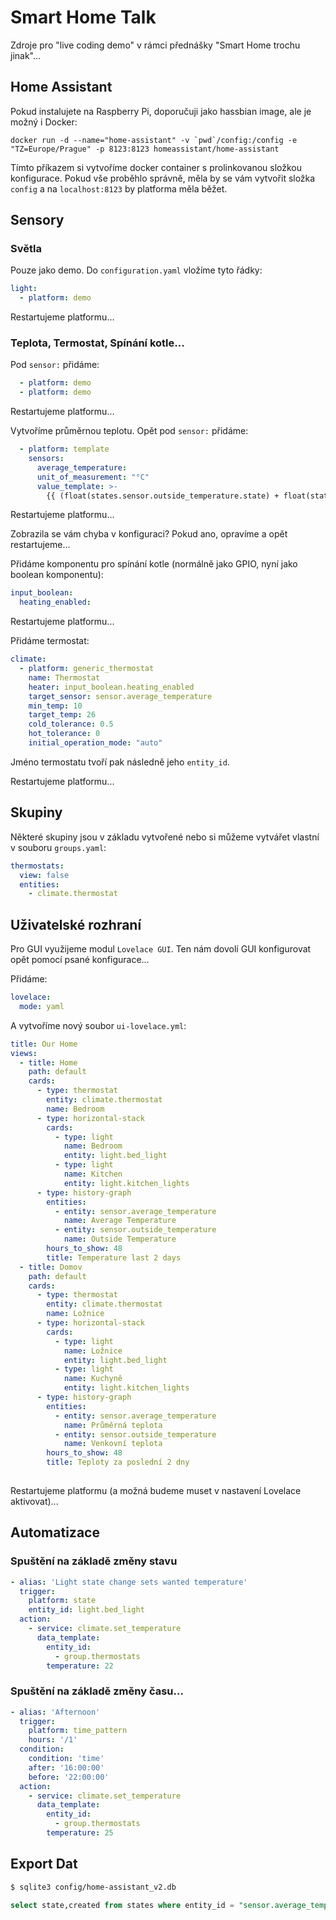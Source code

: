 # Smart Home Talk
Zdroje pro "live coding demo" v rámci přednášky "Smart Home trochu jinak"...

## Home Assistant

Pokud instalujete na Raspberry Pi, doporučuji jako hassbian image, ale je možný i Docker: 

```
docker run -d --name="home-assistant" -v `pwd`/config:/config -e "TZ=Europe/Prague" -p 8123:8123 homeassistant/home-assistant
```

Tímto příkazem si vytvoříme docker container s prolinkovanou složkou konfigurace. Pokud vše proběhlo správně, měla by se vám vytvořit složka `config` a na `localhost:8123` by platforma měla běžet. 

## Sensory

### Světla

Pouze jako demo. Do `configuration.yaml` vložíme tyto řádky:

```yaml
light:
  - platform: demo
```

Restartujeme platformu...

### Teplota, Termostat, Spínání kotle...

Pod `sensor:` přidáme:
```yaml
  - platform: demo
  - platform: demo
```
Restartujeme platformu...

Vytvoříme průměrnou teplotu. Opět pod `sensor:` přidáme:

```yaml
  - platform: template
    sensors:
      average_temperature:
      unit_of_measurement: "°C"
      value_template: >-
        {{ (float(states.sensor.outside_temperature.state) + float(states.sensor.outside_temperature_2.state)) / 2 | round(2) }}
```
Restartujeme platformu...

Zobrazila se vám chyba v konfiguraci? Pokud ano, opravíme a opět restartujeme...

Přidáme komponentu pro spínání kotle (normálně jako GPIO, nyní jako boolean komponentu):
```yaml
input_boolean:
  heating_enabled:
```

Restartujeme platformu...

Přidáme termostat: 
```yaml
climate:
  - platform: generic_thermostat
    name: Thermostat
    heater: input_boolean.heating_enabled
    target_sensor: sensor.average_temperature
    min_temp: 10
    target_temp: 26
    cold_tolerance: 0.5
    hot_tolerance: 0
    initial_operation_mode: "auto"
```
Jméno termostatu tvoří pak následně jeho `entity_id`. 

Restartujeme platformu...

## Skupiny

Některé skupiny jsou v základu vytvořené nebo si můžeme vytvářet vlastní v souboru `groups.yaml`: 
```yaml
thermostats:
  view: false
  entities: 
    - climate.thermostat
```
## Uživatelské rozhraní

Pro GUI využijeme modul `Lovelace GUI`. Ten nám dovolí GUI konfigurovat opět pomocí psané konfigurace...

Přidáme:
```yaml
lovelace:
  mode: yaml
  ```

A vytvoříme nový soubor `ui-lovelace.yml`:
```yaml
title: Our Home
views:
  - title: Home
    path: default
    cards: 
      - type: thermostat
        entity: climate.thermostat
        name: Bedroom
      - type: horizontal-stack
        cards:
          - type: light
            name: Bedroom
            entity: light.bed_light
          - type: light
            name: Kitchen
            entity: light.kitchen_lights
      - type: history-graph
        entities: 
          - entity: sensor.average_temperature
            name: Average Temperature
          - entity: sensor.outside_temperature
            name: Outside Temperature
        hours_to_show: 48
        title: Temperature last 2 days
  - title: Domov
    path: default
    cards: 
      - type: thermostat
        entity: climate.thermostat
        name: Ložnice
      - type: horizontal-stack
        cards:
          - type: light
            name: Ložnice
            entity: light.bed_light
          - type: light
            name: Kuchyně
            entity: light.kitchen_lights
      - type: history-graph
        entities: 
          - entity: sensor.average_temperature
            name: Průměrná teplota
          - entity: sensor.outside_temperature
            name: Venkovní teplota
        hours_to_show: 48
        title: Teploty za poslední 2 dny
        
```

Restartujeme platformu (a možná budeme muset v nastavení Lovelace aktivovat)...

## Automatizace

### Spuštění na základě změny stavu
```yaml
- alias: 'Light state change sets wanted temperature'
  trigger:
    platform: state
    entity_id: light.bed_light
  action: 
    - service: climate.set_temperature
      data_template:
        entity_id: 
          - group.thermostats
        temperature: 22
```

### Spuštění na základě změny času...
```yaml
- alias: 'Afternoon'
  trigger:
    platform: time_pattern
    hours: '/1'
  condition:
    condition: 'time'
    after: '16:00:00'
    before: '22:00:00'
  action: 
    - service: climate.set_temperature
      data_template:
        entity_id: 
          - group.thermostats
        temperature: 25
```

## Export Dat

```bash
$ sqlite3 config/home-assistant_v2.db
```

```sql
select state,created from states where entity_id = "sensor.average_temperature";
```